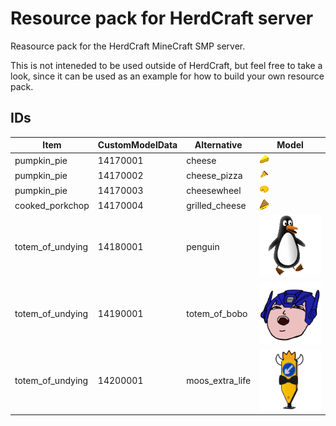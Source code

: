 # Resource pack for HerdCraft server

Reasource pack for the HerdCraft MineCraft SMP server.

This is not inteneded to be used outside of HerdCraft, but feel free to take a look, since it can be used as an example for how to build your own resource pack.

## IDs

| Item             | CustomModelData | Alternative     | Model                                                                              |
| ---------------- | --------------- | --------------  | ---------------------------------------------------------------------------------- |
| pumpkin_pie      | 14170001        | cheese          | ![cheese](assets/herdcraft/textures/pumpkin_pie/cheese.png)                        |
| pumpkin_pie      | 14170002        | cheese_pizza    | ![cheese_pizza](assets/herdcraft/textures/pumpkin_pie/cheese_pizza.png)            |
| pumpkin_pie      | 14170003        | cheesewheel     | ![cheesewheel](assets/herdcraft/textures/pumpkin_pie/cheesewheel.png)              |
| cooked_porkchop  | 14170004        | grilled_cheese  | ![grilled_cheese](assets/herdcraft/textures/cooked_porkchop/grilled_cheese.png)    |
| totem_of_undying | 14180001        | penguin         | ![penguin](assets/herdcraft/textures/totem_of_undying/penguin.png)                 |
| totem_of_undying | 14190001        | totem_of_bobo   | ![totem_of_bobo](assets/herdcraft/textures/totem_of_undying/totem_of_bobo.png)     |
| totem_of_undying | 14200001        | moos_extra_life | ![moos_extra_life](assets/herdcraft/textures/totem_of_undying/moos_extra_life.png) |
